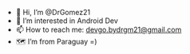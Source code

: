 - 👋 Hi, I’m @DrGomez21
- 👀 I’m interested in Android Dev
- 📫 How to reach me: devgo.bydrgm21@gmail.com
- 🗺 I’m from Paraguay =)

<!---
DrGomez21/DrGomez21 is a ✨ special ✨ repository because its `README.md` (this file) appears on your GitHub profile.
You can click the Preview link to take a look at your changes.
--->
